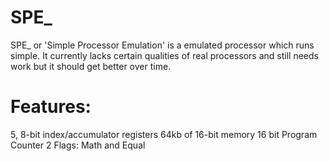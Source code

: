 # SPE_
SPE_ or 'Simple Processor Emulation' is a emulated processor which runs simple. It currently lacks certain qualities of real processors and still needs work but it should get better over time.

# Features:
5, 8-bit index/accumulator registers
64kb of 16-bit memory
16 bit Program Counter
2 Flags: Math and Equal

